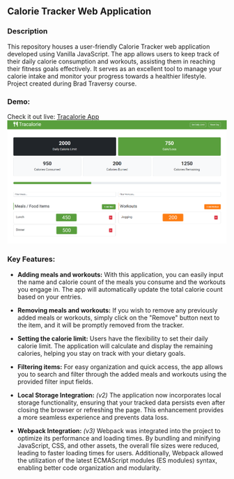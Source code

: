 ## Calorie Tracker Web Application

### Description

This repository houses a user-friendly Calorie Tracker web application developed using Vanilla JavaScript. The app allows users to keep track of their daily calorie consumption and workouts, assisting them in reaching their fitness goals effectively. It serves as an excellent tool to manage your calorie intake and monitor your progress towards a healthier lifestyle. Project created during Brad Traversy course.

### Demo:

Check it out live: [Tracalorie App](https://sprightly-fenglisu-27d9e4.netlify.app)
![Screen projektu](Tracalorie.png)

### Key Features:

- **Adding meals and workouts:** With this application, you can easily input the name and calorie count of the meals you consume and the workouts you engage in. The app will automatically update the total calorie count based on your entries.

- **Removing meals and workouts:** If you wish to remove any previously added meals or workouts, simply click on the "Remove" button next to the item, and it will be promptly removed from the tracker.

- **Setting the calorie limit:** Users have the flexibility to set their daily calorie limit. The application will calculate and display the remaining calories, helping you stay on track with your dietary goals.

- **Filtering items:** For easy organization and quick access, the app allows you to search and filter through the added meals and workouts using the provided filter input fields.

- **Local Storage Integration:** _(v2)_ The application now incorporates local storage functionality, ensuring that your tracked data persists even after closing the browser or refreshing the page. This enhancement provides a more seamless experience and prevents data loss.

- **Webpack Integration:** _(v3)_ Webpack was integrated into the project to optimize its performance and loading times. By bundling and minifying JavaScript, CSS, and other assets, the overall file sizes were reduced, leading to faster loading times for users. Additionally, Webpack allowed the utilization of the latest ECMAScript modules (ES modules) syntax, enabling better code organization and modularity.